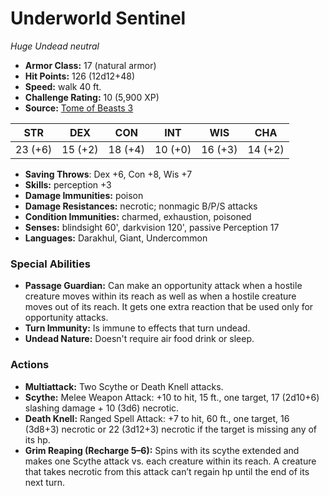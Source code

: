 # Underworld Sentinel

*Huge* *Undead* *neutral*

- **Armor Class:** 17 (natural armor)
- **Hit Points:** 126 (12d12+48)
- **Speed:** walk 40 ft.
- **Challenge Rating:** 10 (5,900 XP)
- **Source:** [Tome of Beasts 3](https://koboldpress.com/kpstore/product/tome-of-beasts-2-for-5th-edition/)

| STR | DEX | CON | INT | WIS | CHA |
| --- | --- | --- | --- | --- | --- |
| 23 (+6) | 15 (+2) | 18 (+4) | 10 (+0) | 16 (+3) | 14 (+2) |

- **Saving Throws**: Dex +6, Con +8, Wis +7
- **Skills:** perception +3
- **Damage Immunities:** poison
- **Damage Resistances:** necrotic; nonmagic B/P/S attacks
- **Condition Immunities:** charmed, exhaustion, poisoned
- **Senses:** blindsight 60', darkvision 120', passive Perception 17
- **Languages:** Darakhul, Giant, Undercommon
### Special Abilities
- **Passage Guardian:** Can make an opportunity attack when a hostile creature moves within its reach as well as when a hostile creature moves out of its reach. It gets one extra reaction that be used only for opportunity attacks.
- **Turn Immunity:** Is immune to effects that turn undead.
- **Undead Nature:** Doesn't require air food drink or sleep.
### Actions
- **Multiattack:** Two Scythe or Death Knell attacks.
- **Scythe:** Melee Weapon Attack: +10 to hit, 15 ft., one target, 17 (2d10+6) slashing damage + 10 (3d6) necrotic.
- **Death Knell:** Ranged Spell Attack: +7 to hit, 60 ft., one target, 16 (3d8+3) necrotic or 22 (3d12+3) necrotic if the target is missing any of its hp.
- **Grim Reaping (Recharge 5–6):** Spins with its scythe extended and makes one Scythe attack vs. each creature within its reach. A creature that takes necrotic from this attack can’t regain hp until the end of its next turn.
